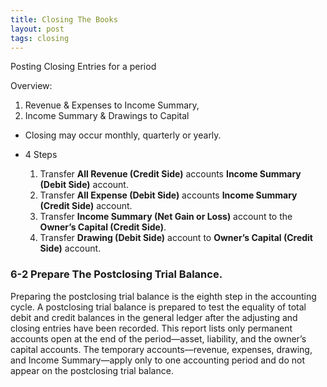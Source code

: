 ```yaml
---
title: Closing The Books
layout: post
tags: closing
---
```


Posting Closing Entries for a period

Overview:   
1. Revenue & Expenses to Income Summary,   
2. Income Summary & Drawings to Capital   
- Closing may occur monthly, quarterly or yearly.   

- 4 Steps   
    1. Transfer **All Revenue (Credit Side)** accounts **Income Summary (Debit Side)** account.  
    2. Transfer **All Expense (Debit Side)** accounts **Income Summary (Credit Side)** account.  
    3. Transfer **Income Summary (Net Gain or Loss)** account to the **Owner’s Capital (Credit Side)**.  
    4. Transfer **Drawing (Debit Side)** account to **Owner’s Capital (Credit Side)** account.  


### 6-2 Prepare The Postclosing Trial Balance.

Preparing the postclosing trial balance is the eighth step in the accounting cycle. A postclosing trial balance is prepared to test the equality of total debit and credit balances in the general ledger after the adjusting and closing entries have been recorded. This report lists only permanent accounts open at the end of the period—asset, liability, and the owner’s capital accounts. The temporary accounts—revenue, expenses, drawing, and Income Summary—apply only to one accounting period and do not appear on the postclosing trial balance.
